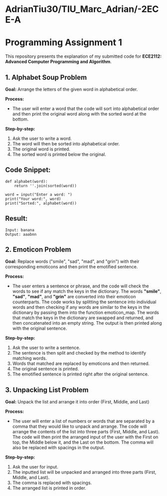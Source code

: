 # AdrianTiu30/TIU_Marc_Adrian/-2ECE-A

# Programming Assignment 1

This repository presents the explanation of my submitted code for 
**ECE2112: Advanced Computer Programming and Algorithm**.

## 1. Alphabet Soup Problem
**Goal:** Arrange the letters of the given word in alphabetical order.

**Process:**
- The user will enter a word that the code will sort into alphabetical order and then print the original word along with the sorted word at the bottom.

**Step-by-step:**
1. Ask the user to write a word.
2. The word will then be sorted into alphabetical order.
3. The original word is printed.
4. The sorted word is printed below the original.

## Code Snippet:
```
def alphabet(word):
    return ''.join(sorted(word))

word = input("Enter a word: ")
print("Your word:", word)
print("Sorted:", alphabet(word))
```

## Result:
```
Input: banana
Output: aaabnn
```

## 2. Emoticon Problem
**Goal:** Replace words ("smile", "sad", "mad", and "grin") with their corresponding emoticons and then print the emotified sentence.

**Process:**
- The user enters a sentence or phrase, and the code will check the words to see if any match the keys in the dictionary. The words **"smile"**, **"sad"**, **"mad"**, and **"grin"** are converted into their emoticon counterparts. The code works by splitting the sentence into individual words and then checking if any words are similar to the keys in the dictionary by passing them into the function emoticon_map. The words that match the keys in the dictionary are swapped and returned, and then concatenated into an empty string. The output is then printed along with the original sentence.

**Step-by-step:**
1. Ask the user to write a sentence.
2. The sentence is then split and checked by the method to identify matching words.
3. Words that matched are replaced by emoticons and then returned.
4. The original sentence is printed.
5. The emotified sentence is printed right after the original sentence.


## 3. Unpacking List Problem
**Goal:** Unpack the list and arrange it into order (First, Middle, and Last)

**Process:**
- The user will enter a list of numbers or words that are separated by a comma that they would like to unpack and arrange. The code will arrange the contents of the list into three parts (First, Middle, and Last). The code will then print the arranged input of the user with the First on top, the Middle below it, and the Last on the bottom. The comma will also be replaced with spacings in the output.

**Step-by-step:**
1. Ask the user for input.
2. The inputted list will be unpacked and arranged into three parts (First, Middle, and Last).
3. The comma is replaced with spacings.
4. The arranged list is printed in order.
